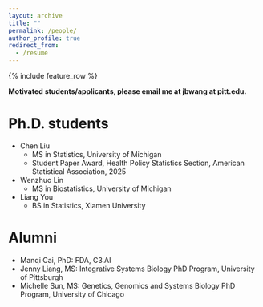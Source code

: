 ```yaml
---
layout: archive
title: ""
permalink: /people/
author_profile: true
redirect_from:
  - /resume
---
```


{% include feature_row %}

**Motivated students/applicants, please email me at jbwang at pitt.edu.**

# Ph.D. students

- Chen Liu
    - MS in Statistics, University of Michigan
    - Student Paper Award, Health Policy Statistics Section, American Statistical Association, 2025
- Wenzhuo Lin
    - MS in Biostatistics, University of Michigan
- Liang You
    - BS in Statistics, Xiamen University

# Alumni
- Manqi Cai, PhD: FDA, C3.AI
- Jenny Liang, MS: Integrative Systems Biology PhD Program, University of Pittsburgh
- Michelle Sun, MS: Genetics, Genomics and Systems Biology PhD Program, University of Chicago


